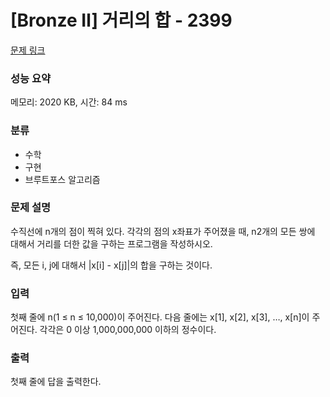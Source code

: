 # [Bronze Ⅱ] 거리의 합 - 2399

[문제 링크](https://www.acmicpc.net/problem/2399) 

### 성능 요약

메모리: 2020 KB, 시간: 84 ms

### 분류

* 수학
* 구현
* 브루트포스 알고리즘

### 문제 설명

수직선에 n개의 점이 찍혀 있다. 각각의 점의 x좌표가 주어졌을 때, n2개의 모든 쌍에 대해서 거리를 더한 값을 구하는 프로그램을 작성하시오.

즉, 모든 i, j에 대해서 |x[i] - x[j]|의 합을 구하는 것이다.

### 입력 

첫째 줄에 n(1 ≤ n ≤ 10,000)이 주어진다. 다음 줄에는 x[1], x[2], x[3], …, x[n]이 주어진다. 각각은 0 이상 1,000,000,000 이하의 정수이다.

### 출력 

첫째 줄에 답을 출력한다.